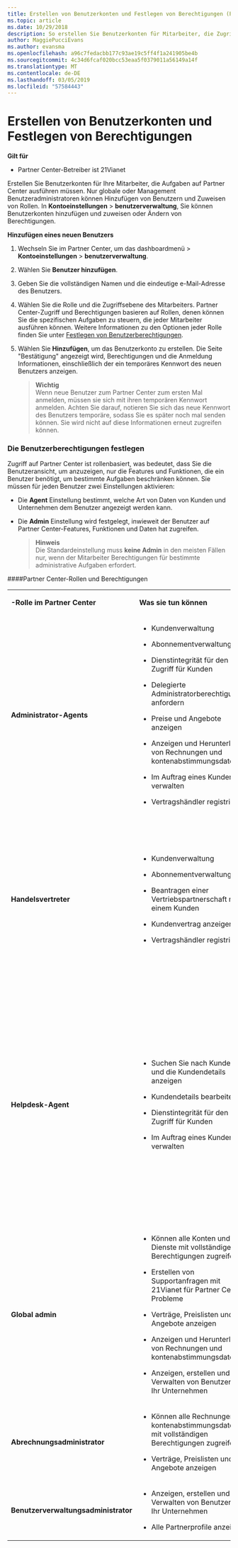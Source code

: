 ```yaml
---
title: Erstellen von Benutzerkonten und Festlegen von Berechtigungen (Partner Center im Betrieb über 21Vianet)
ms.topic: article
ms.date: 10/29/2018
description: So erstellen Sie Benutzerkonten für Mitarbeiter, die Zugriff auf Partner Center benötigen.
author: MaggiePucciEvans
ms.author: evansma
ms.openlocfilehash: a96c7fedacbb177c93ae19c5ff4f1a241905be4b
ms.sourcegitcommit: 4c34d6fcaf020bcc53eaa5f0379011a56149a14f
ms.translationtype: MT
ms.contentlocale: de-DE
ms.lasthandoff: 03/05/2019
ms.locfileid: "57584443"
---
```

# <a name="create-user-accounts-and-set-permissions"></a>Erstellen von Benutzerkonten und Festlegen von Berechtigungen


**Gilt für**

-   Partner Center-Betreiber ist 21Vianet


Erstellen Sie Benutzerkonten für Ihre Mitarbeiter, die Aufgaben auf Partner Center ausführen müssen. Nur globale oder Management Benutzeradministratoren können Hinzufügen von Benutzern und Zuweisen von Rollen. In **Kontoeinstellungen** &gt; **benutzerverwaltung**, Sie können Benutzerkonten hinzufügen und zuweisen oder Ändern von Berechtigungen.

**Hinzufügen eines neuen Benutzers**

1.  Wechseln Sie im Partner Center, um das dashboardmenü &gt; **Kontoeinstellungen** &gt; **benutzerverwaltung**.

2.  Wählen Sie **Benutzer hinzufügen**.

3.  Geben Sie die vollständigen Namen und die eindeutige e-Mail-Adresse des Benutzers.

4.  Wählen Sie die Rolle und die Zugriffsebene des Mitarbeiters. Partner Center-Zugriff und Berechtigungen basieren auf Rollen, denen können Sie die spezifischen Aufgaben zu steuern, die jeder Mitarbeiter ausführen können. Weitere Informationen zu den Optionen jeder Rolle finden Sie unter [Festlegen von Benutzerberechtigungen](#setuserpermissions).

5.  Wählen Sie **Hinzufügen**, um das Benutzerkonto zu erstellen. Die Seite "Bestätigung" angezeigt wird, Berechtigungen und die Anmeldung Informationen, einschließlich der ein temporäres Kennwort des neuen Benutzers anzeigen.

    >**Wichtig**<br>Wenn neue Benutzer zum Partner Center zum ersten Mal anmelden, müssen sie sich mit ihren temporären Kennwort anmelden. Achten Sie darauf, notieren Sie sich das neue Kennwort des Benutzers temporäre, sodass Sie es später noch mal senden können. Sie wird nicht auf diese Informationen erneut zugreifen können. 

### <a href="" id="setuserpermissions"></a>Die Benutzerberechtigungen festlegen

Zugriff auf Partner Center ist rollenbasiert, was bedeutet, dass Sie die Benutzeransicht, um anzuzeigen, nur die Features und Funktionen, die ein Benutzer benötigt, um bestimmte Aufgaben beschränken können. Sie müssen für jeden Benutzer zwei Einstellungen aktivieren:

-   Die **Agent** Einstellung bestimmt, welche Art von Daten von Kunden und Unternehmen dem Benutzer angezeigt werden kann.

-   Die **Admin** Einstellung wird festgelegt, inwieweit der Benutzer auf Partner Center-Features, Funktionen und Daten hat zugreifen. 

    >**Hinweis**<br>Die Standardeinstellung muss **keine Admin** in den meisten Fällen nur, wenn der Mitarbeiter Berechtigungen für bestimmte administrative Aufgaben erfordert.

####<a name="partner-center-roles-and-associated-permissions"></a>Partner Center-Rollen und Berechtigungen

<table>
<colgroup>
<col width="33%" />
<col width="33%" />
<col width="33%" />
</colgroup>
<tbody>
<tr class="odd">
<td><p><strong>-Rolle im Partner Center</strong></p></td>
<td><p><strong>Was sie tun können</strong></p></td>
<td><p><strong>Was sie nicht möglich</strong></p></td>
</tr>
<tr class="even">
<td><p><strong>Administrator-Agents</strong></p></td>
<td><ul>
<li><p>Kundenverwaltung</p></li>
<li><p>Abonnementverwaltung</p></li>
<li><p>Dienstintegrität für den Zugriff für Kunden</p></li>
<li><p>Delegierte Administratorberechtigungen anfordern</p></li>
<li><p>Preise und Angebote anzeigen</p></li>
<li><p>Anzeigen und Herunterladen von Rechnungen und kontenabstimmungsdateien</p></li>
<li><p>Im Auftrag eines Kunden verwalten</p></li>
<li><p>Vertragshändler registrieren</p></li>
</ul></td>
<td><ul>
<li><p>Benutzerverwaltung</p></li>
</ul></td>
</tr>
<tr class="odd">
<td><p><strong>Handelsvertreter</strong></p></td>
<td><ul>
<li><p>Kundenverwaltung</p></li>
<li><p>Abonnementverwaltung</p></li>
<li><p>Beantragen einer Vertriebspartnerschaft mit einem Kunden</p></li>
<li><p>Kundenvertrag anzeigen</p></li>
<li><p>Vertragshändler registrieren</p></li>
</ul></td>
<td><ul>
<li><p>Erstellen von Supportanfragen mit 21Vianet für Probleme mit Diensten oder Partner Center</p></li>
<li><p>Dienstintegrität anzeigen</p></li>
<li><p>Preise und Angebote anzeigen</p></li>
<li><p>Anzeigen und Herunterladen von Rechnungen und kontenabstimmungsdateien</p></li>
<li><p>Im Auftrag eines Kunden verwalten</p></li>
</ul></td>
</tr>
<tr class="even">
<td><p><strong>Helpdesk-Agent</strong></p></td>
<td><ul>
<li><p>Suchen Sie nach Kunden und die Kundendetails anzeigen</p></li>
<li><p>Kundendetails bearbeiten</p></li>
<li><p>Dienstintegrität für den Zugriff für Kunden</p></li>
<li><p>Im Auftrag eines Kunden verwalten</p></li>
</ul></td>
<td><ul>
<li><p>Partnerprofile anzeigen</p></li>
<li><p>Neues Kundenkonto erstellen</p></li>
<li><p>Bearbeiten Sie die Abrechnungsinformationen des Kunden</p></li>
<li><p>Abonnementverwaltung</p></li>
<li><p>Beantragen einer Vertriebspartnerschaft mit einem Kunden</p></li>
<li><p>Preise und Angebote anzeigen</p></li>
<li><p>Kundenvertrag anzeigen</p></li>
<li><p>Anzeigen und Herunterladen von Rechnungen und kontenabstimmungsdateien</p></li>
<li><p>Vertragshändler registrieren</p></li>
</ul></td>
</tr>
<tr class="odd">
<td><p><strong>Global admin</strong></p></td>
<td><ul>
<li><p>Können alle Konten und Dienste mit vollständigen Berechtigungen zugreifen.</p></li>
<li><p>Erstellen von Supportanfragen mit 21Vianet für Partner Center-Probleme</p></li>
<li><p>Verträge, Preislisten und Angebote anzeigen</p></li>
<li><p>Anzeigen und Herunterladen von Rechnungen und kontenabstimmungsdateien</p></li>
<li><p>Anzeigen, erstellen und Verwalten von Benutzern für Ihr Unternehmen</p></li>
</ul></td>
<td></td>
</tr>
<tr class="even">
<td><p><strong>Abrechnungsadministrator</strong></p></td>
<td><ul>
<li><p>Können alle Rechnungen und kontenabstimmungsdateien mit vollständigen Berechtigungen zugreifen.</p></li>
<li><p>Verträge, Preislisten und Angebote anzeigen</p></li>
</ul></td>
<td></td>
</tr>
<tr class="odd">
<td><p><strong>Benutzerverwaltungsadministrator</strong></p></td>
<td><ul>
<li><p>Anzeigen, erstellen und Verwalten von Benutzern für Ihr Unternehmen</p></li>
<li><p>Alle Partnerprofile anzeigen</p></li>
</ul></td>
<td></td>
</tr>
</tbody>
</table>

